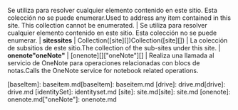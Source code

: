 <span data-ttu-id="4f67f-p109">Se utiliza para resolver cualquier elemento contenido en este sitio. Esta colección no se puede enumerar.</span><span class="sxs-lookup"><span data-stu-id="4f67f-p109">Used to address any item contained in this site. This collection cannot be enumerated.</span></span> | Se utiliza para resolver cualquier elemento contenido en este sitio. Esta colección no se puede enumerar.
| <span data-ttu-id="4f67f-179">**sites**</span><span class="sxs-lookup"><span data-stu-id="4f67f-179">**sites**</span></span>         | <span data-ttu-id="4f67f-180">Collection([site][])</span><span class="sxs-lookup"><span data-stu-id="4f67f-180">Collection([site][])</span></span>     | <span data-ttu-id="4f67f-181">La colección de subsitios de este sitio.</span><span class="sxs-lookup"><span data-stu-id="4f67f-181">The collection of the sub-sites under this site.</span></span>
| <span data-ttu-id="4f67f-182">**onenote**</span><span class="sxs-lookup"><span data-stu-id="4f67f-182">**"oneNote"**</span></span>       | <span data-ttu-id="4f67f-183">[onenote][]</span><span class="sxs-lookup"><span data-stu-id="4f67f-183">["oneNote"][]</span></span>              | <span data-ttu-id="4f67f-184">Realiza una llamada al servicio de OneNote para operaciones relacionadas con blocs de notas.</span><span class="sxs-lookup"><span data-stu-id="4f67f-184">Calls the OneNote service for notebook related operations.</span></span>

<span data-ttu-id="4f67f-185">[baseItem]: baseitem.md</span><span class="sxs-lookup"><span data-stu-id="4f67f-185">[baseItem]: baseitem.md</span></span>
<span data-ttu-id="4f67f-186">[drive]: drive.md</span><span class="sxs-lookup"><span data-stu-id="4f67f-186">[drive]: drive.md</span></span>
[identitySet]: identityset.md
<span data-ttu-id="4f67f-187">[site]: site.md</span><span class="sxs-lookup"><span data-stu-id="4f67f-187">[site]: site.md</span></span>
<span data-ttu-id="4f67f-188">[onenote]: onenote.md</span><span class="sxs-lookup"><span data-stu-id="4f67f-188">["oneNote"]: onenote.md</span></span>

<!-- {
  "type": "#page.annotation",
  "description": "",
  "keywords": "",
  "section": "documentation",
  "tocPath": "Resources/Site",
  "tocBookmarks": {
    "Site": "#"
  }
} -->
